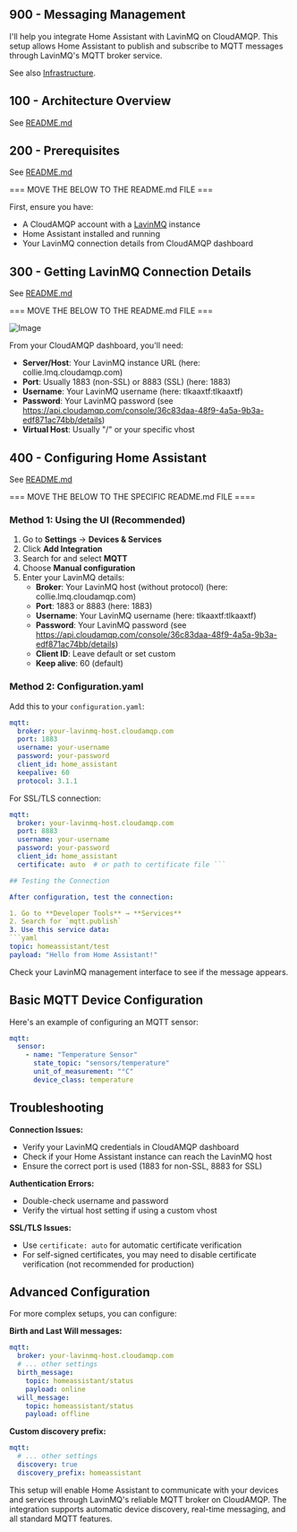 ## 900 - Messaging Management

I'll help you integrate Home Assistant with LavinMQ on CloudAMQP. This setup allows Home Assistant to publish and subscribe to MQTT messages through LavinMQ's MQTT broker service.

See also [Infrastructure](../../INFRASTRUCTURE.md).

## 100 - Architecture Overview

See [README.md](./100/README.md)

## 200 - Prerequisites

See [README.md](./200/README.md)

=== MOVE THE BELOW TO THE README.md FILE ===

First, ensure you have:
- A CloudAMQP account with a [LavinMQ](https://customer.cloudamqp.com/instance/) instance
- Home Assistant installed and running
- Your LavinMQ connection details from CloudAMQP dashboard

## 300 - Getting LavinMQ Connection Details

See [README.md](./300/README.md)

=== MOVE THE BELOW TO THE README.md FILE ===

![Image](https://github.com/user-attachments/assets/377bdf82-0394-4cce-bb3a-d06d1f760086)

From your CloudAMQP dashboard, you'll need:
- **Server/Host**: Your LavinMQ instance URL (here: collie.lmq.cloudamqp.com)
- **Port**: Usually 1883 (non-SSL) or 8883 (SSL) (here: 1883)
- **Username**: Your LavinMQ username (here: tlkaaxtf:tlkaaxtf)
- **Password**: Your LavinMQ password (see https://api.cloudamqp.com/console/36c83daa-48f9-4a5a-9b3a-edf871ac74bb/details)
- **Virtual Host**: Usually "/" or your specific vhost

## 400 - Configuring Home Assistant

See [README.md](./400/README.md)

=== MOVE THE BELOW TO THE SPECIFIC README.md FILE ====

### Method 1: Using the UI (Recommended)

1. Go to **Settings** → **Devices & Services** 
2. Click **Add Integration** 
3. Search for and select **MQTT** 
4. Choose **Manual configuration** 
5. Enter your LavinMQ details:
   - **Broker**: Your LavinMQ host (without protocol) (here: collie.lmq.cloudamqp.com)
   - **Port**: 1883 or 8883 (here: 1883)
   - **Username**: Your LavinMQ username (here: tlkaaxtf:tlkaaxtf)
   - **Password**: Your LavinMQ password (see https://api.cloudamqp.com/console/36c83daa-48f9-4a5a-9b3a-edf871ac74bb/details)
   - **Client ID**: Leave default or set custom
   - **Keep alive**: 60 (default)

### Method 2: Configuration.yaml

Add this to your `configuration.yaml`:

```yaml
mqtt:
  broker: your-lavinmq-host.cloudamqp.com
  port: 1883
  username: your-username
  password: your-password
  client_id: home_assistant
  keepalive: 60
  protocol: 3.1.1
```

For SSL/TLS connection:
```yaml
mqtt:
  broker: your-lavinmq-host.cloudamqp.com
  port: 8883
  username: your-username
  password: your-password
  client_id: home_assistant
  certificate: auto  # or path to certificate file ```

## Testing the Connection

After configuration, test the connection:

1. Go to **Developer Tools** → **Services** 
2. Search for `mqtt.publish` 
3. Use this service data:
```yaml
topic: homeassistant/test
payload: "Hello from Home Assistant!"
```

Check your LavinMQ management interface to see if the message appears.

## Basic MQTT Device Configuration

Here's an example of configuring an MQTT sensor:

```yaml
mqtt:
  sensor:
    - name: "Temperature Sensor"
      state_topic: "sensors/temperature"
      unit_of_measurement: "°C"
      device_class: temperature
```

## Troubleshooting

**Connection Issues:**
- Verify your LavinMQ credentials in CloudAMQP dashboard
- Check if your Home Assistant instance can reach the LavinMQ host
- Ensure the correct port is used (1883 for non-SSL, 8883 for SSL)

**Authentication Errors:**
- Double-check username and password
- Verify the virtual host setting if using a custom vhost

**SSL/TLS Issues:**
- Use `certificate: auto` for automatic certificate verification
- For self-signed certificates, you may need to disable certificate verification (not recommended for production)

## Advanced Configuration

For more complex setups, you can configure:

**Birth and Last Will messages:**
```yaml
mqtt:
  broker: your-lavinmq-host.cloudamqp.com
  # ... other settings
  birth_message:
    topic: homeassistant/status
    payload: online
  will_message:
    topic: homeassistant/status
    payload: offline
```

**Custom discovery prefix:**
```yaml
mqtt:
  # ... other settings
  discovery: true
  discovery_prefix: homeassistant
```

This setup will enable Home Assistant to communicate with your devices and services through LavinMQ's reliable MQTT broker on CloudAMQP. The integration supports automatic device discovery, real-time messaging, and all standard MQTT features.
